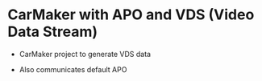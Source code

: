 # CarMaker with APO and VDS (Video Data Stream)

* CarMaker project to generate VDS data

* Also communicates default APO

